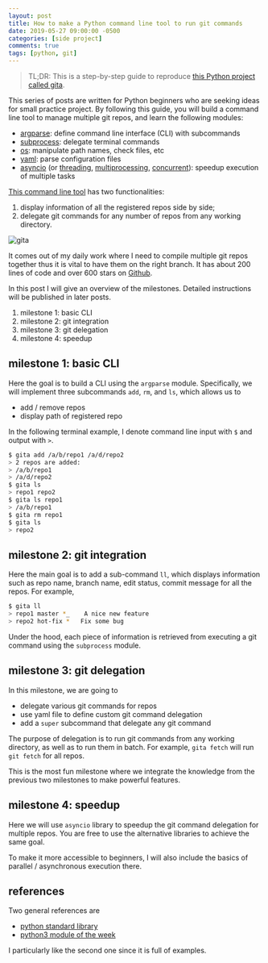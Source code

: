 ```yaml
---
layout: post
title: How to make a Python command line tool to run git commands
date: 2019-05-27 09:00:00 -0500
categories: [side project]
comments: true
tags: [python, git]
---
```


> TL;DR: This is a step-by-step guide to reproduce [this Python project called gita][gita].

[gita]: https://github.com/nosarthur/gita

This series of posts are written for Python beginners who are seeking ideas
for small practice project.
By following this guide, you will build a command line tool to manage multiple
git repos, and learn the following modules:

- [argparse](https://docs.python.org/3/library/argparse.html):
  define command line interface (CLI) with subcommands
- [subprocess](https://docs.python.org/3/library/subprocess.html): delegate terminal commands
- [os](https://docs.python.org/3/library/os.html):
  manipulate path names, check files, etc
- [yaml](https://github.com/yaml/pyyaml/): parse configuration files
- [asyncio](https://docs.python.org/3/library/asyncio.html)
  (or [threading](https://docs.python.org/3/library/threading.html),
  [multiprocessing](https://docs.python.org/3/library/multiprocessing.html),
  [concurrent](https://docs.python.org/3/library/concurrent.html)):
  speedup execution of multiple tasks

[This command line tool][gita] has two functionalities:

1. display information of all the registered repos side by side;
1. delegate git commands for any number of repos from any working directory.

![gita](https://github.com/nosarthur/gita/raw/master/doc/screenshot.png)

It comes out of my daily work where I need to compile
multiple git repos together thus it is vital to have them on the right branch.
It has about 200 lines of code and over 600 stars on [Github][gita].

In this post I will give an overview of the milestones.
Detailed instructions will be published in later posts.

1. milestone 1: basic CLI
2. milestone 2: git integration
3. milestone 3: git delegation
4. milestone 4: speedup

## milestone 1: basic CLI

Here the goal is to build a CLI using the `argparse` module. Specifically, we
will implement three subcommands `add`, `rm`, and `ls`, which allows us to

- add / remove repos
- display path of registered repo

In the following terminal example, I denote command line input with `$` and
output with `>`.

```bash
$ gita add /a/b/repo1 /a/d/repo2
> 2 repos are added:
> /a/b/repo1
> /a/d/repo2
$ gita ls
> repo1 repo2
$ gita ls repo1
> /a/b/repo1
$ gita rm repo1
$ gita ls
> repo2
```

## milestone 2: git integration

Here the main goal is to add a sub-command `ll`, which displays information
such as repo name, branch name, edit status, commit message for all the repos.
For example,

```bash
$ gita ll
> repo1 master *_    A nice new feature
> repo2 hot-fix *   Fix some bug
```

Under the hood, each piece of information is retrieved from executing a git
command using the `subprocess` module.

## milestone 3: git delegation

In this milestone, we are going to

- delegate various git commands for repos
- use yaml file to define custom git command delegation
- add a `super` subcommand that delegate any git command

The purpose of delegation is to run git commands from any working directory,
as well as to run them in batch.
For example, `gita fetch` will run `git fetch` for all repos.

This is the most fun milestone where we integrate the knowledge from the
previous two milestones to make powerful features.

## milestone 4: speedup

Here we will use `asyncio` library to speedup the git command delegation for
multiple repos.
You are free to use the alternative libraries to achieve the same goal.

To make it more accessible to beginners, I will also include the basics of
parallel / asynchronous execution there.

## references

Two general references are

- [python standard library](https://docs.python.org/3/library/)
- [python3 module of the week](https://pymotw.com/3/)

I particularly like the second one since it is full of examples.
